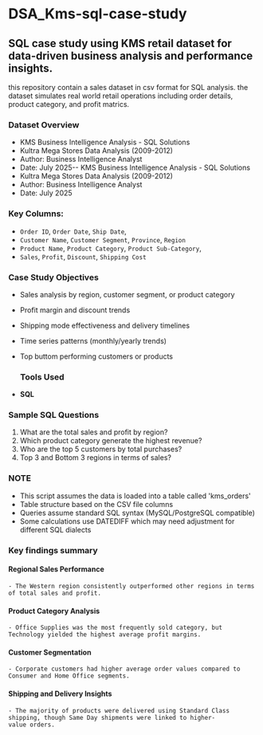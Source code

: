 # DSA_Kms-sql-case-study
## SQL case study using KMS retail dataset for data-driven business analysis and performance insights.

this repository contain a sales dataset in csv format for SQL analysis. the dataset simulates real world retail operations including order details, product category, and profit matrics.

### Dataset Overview
-  KMS Business Intelligence Analysis - SQL Solutions
-  Kultra Mega Stores Data Analysis (2009-2012)
-  Author: Business Intelligence Analyst
-  Date: July 2025-- KMS Business Intelligence Analysis - SQL Solutions
-  Kultra Mega Stores Data Analysis (2009-2012)
-  Author: Business Intelligence Analyst
-  Date: July 2025

 ### Key Columns:
 -  `Order ID`, `Order Date`, `Ship Date`,
 -  `Customer Name`, `Customer Segment`, `Province`, `Region`
 -  `Product Name`, `Product Category`, `Product Sub-Category`,
 -  `Sales`, `Profit`, `Discount`, `Shipping Cost`

### Case Study Objectives 
-  Sales analysis by region, customer segment, or product category
-  Profit margin and discount trends
-  Shipping mode effectiveness and delivery timelines
-  Time series patterns (monthly/yearly trends)
-  Top buttom performing customers or products

      ### Tools Used 
  - **SQL**

### Sample SQL Questions
1. What are the total sales and profit by region?
2. Which product category generate the highest revenue?
3. Who are the top 5 customers by total purchases?
4. Top 3 and Bottom 3 regions in terms of sales?

### NOTE
-  This script assumes the data is loaded into a table called 'kms_orders'
-  Table structure based on the CSV file columns
-  Queries assume standard SQL syntax (MySQL/PostgreSQL compatible)
-  Some calculations use DATEDIFF which may need adjustment for different SQL dialects
     
### Key findings summary

 #### Regional Sales Performance
	- The Western region consistently outperformed other regions in terms of total sales and profit.

 #### Product Category Analysis
	- Office Supplies was the most frequently sold category, but Technology yielded the highest average profit margins.
 
 #### Customer Segmentation
	- Corporate customers had higher average order values compared to Consumer and Home Office segments.

 #### Shipping and Delivery Insights
	- The majority of products were delivered using Standard Class shipping, though Same Day shipments were linked to higher-value orders.
 
